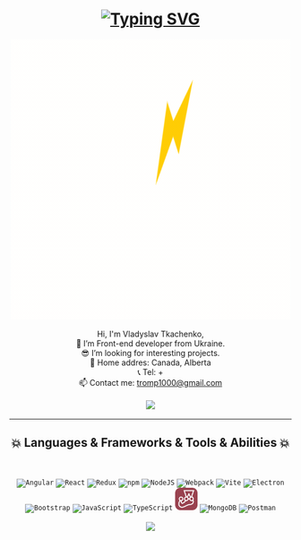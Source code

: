 <h1 align="center"> 
<a href="[https://git.io/typing-svg](https://github.com/tromp86?tab=repositories)"><img src="https://readme-typing-svg.demolab.com?font=Fira+Code&weight=900&pause=1000&duration=5000&center=true&vCenter=true&multiline=false&repeat=false&width=400&height=50&lines=Hi!+Nice+to+meet+you!" alt="Typing SVG"/></a>
</h1>
<p align="center">
  <img width="auto" height="500" src="https://github.com/tromp86/tromp86/blob/main/T.gif">
</p>
<p align="center">
    Hi, I'm Vladyslav Tkachenko,
  <br>
    🌱 I’m Front-end developer from Ukraine.
  <br>
    😎 I’m looking for interesting projects.
  <br>
    🏡 Home addres: Canada, Alberta
  <br>
    📞 Tel: +
  <br>
    📫 Contact me: <a id ="emailToMe" href="mailto: tromp1000@gmail.com">tromp1000@gmail.com</a>
  <br>
  <br>
  <img src="https://komarev.com/ghpvc/?username=semklim&style=for-the-badge&label=PROFILE+VIEWS">
</p>
<hr>
<h2 align="center">💥 Languages & Frameworks & Tools & Abilities 💥</h2>
<br>
<p align="center">
  <code><img title="Angular" height="40" src="https://upload.wikimedia.org/wikipedia/commons/thumb/c/cf/Angular_full_color_logo.svg/768px-Angular_full_color_logo.svg.png"></code>
  <code><img title="React" height="40" src="https://upload.wikimedia.org/wikipedia/commons/a/a7/React-icon.svg"></code>
  <code><img title="Redux" height="40" src="https://raw.githubusercontent.com/reduxjs/redux/master/logo/logo.png"></code>
  <code><img title="npm" height="45" src="https://www.svgrepo.com/show/452077/npm.svg"></code>
  <code><img title="NodeJS" height="40" src="https://upload.wikimedia.org/wikipedia/commons/d/d9/Node.js_logo.svg"></code>
  <code><img title="Webpack" height="40" src="https://www.svgrepo.com/show/354552/webpack.svg"></code>
  <code><img title="Vite" height="40" src="https://www.svgrepo.com/show/374167/vite.svg"></code>
  <code><img title="Electron" height="40" src="https://www.svgrepo.com/show/353689/electron.svg"></code>
  <code><img title="Bootstrap" height="40" src="https://www.svgrepo.com/show/303293/bootstrap-4-logo.svg"></code>
  <code><img title="JavaScript" height="40" src="https://www.svgrepo.com/show/349419/javascript.svg"></code>
  <code><img title="TypeScript" height="40" src="https://upload.wikimedia.org/wikipedia/commons/4/4c/Typescript_logo_2020.svg"></code>
  <code><img title="Jest" height="40" src="https://raw.githubusercontent.com/jpb06/jpb06/master/icons/Jest.svg"></code>
  <code><img title="MongoDB" height="40" src="https://code4developers.com/wp-content/uploads/2019/10/MongoDBicon.png"></code>
  <code><img title="Postman" height="40" src="https://www.vectorlogo.zone/logos/getpostman/getpostman-icon.svg"></code>
</code>
</p>

<div align=center>
    <a href="https://github.com/anuraghazra/github-readme-stats">
      <img width=350 align="center" src="https://github-readme-stats.vercel.app/api/top-langs/?username=semklim&title_color=61dafb&text_color=ffffff&icon_color=61dafb&bg_color=20232a&langs_count=12&layout=compact&border_color=61dafb&hide_border=true" />
    </a>
  </div>
  <br>
  <br>
